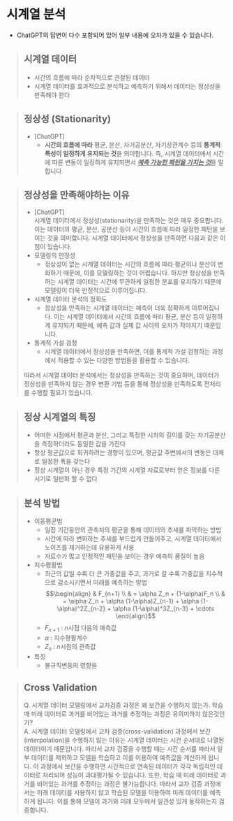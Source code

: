 # 시계열 분석
* ChatGPT의 답변이 다수 포함되어 있어 일부 내용에 오차가 있을 수 있습니다.

> 시계열 데이터
> -
> - 시간의 흐름에 따라 순차적으로 관찰된 데이터
> - 시계열 데이터를 효과적으로 분석하고 예측하기 위해서 데이터는 정상성을 만족해야 한다


> 정상성 (Stationarity)
> -
> - [ChatGPT]
>   - **시간의 흐름에 따라** 평균, 분산, 자기공분산, 자기상관계수 등의 **통계적 특성이 일정하게 유지되는 것**을 의미합니다. 즉, 시계열 데이터에서 시간에 따른 변동이 일정하게 유지되면서 <U>***예측 가능한 패턴을 가지는 것***</U>을 말합니다.


> 정상성을 만족해야하는 이유
> -
> - [ChatGPT]  
> 시계열 데이터에서 정상성(stationarity)을 만족하는 것은 매우 중요합니다. 이는 데이터의 평균, 분산, 공분산 등이 시간의 흐름에 따라 일정한 패턴을 보이는 것을 의미합니다. 시계열 데이터에서 정상성을 만족하면 다음과 같은 이점이 있습니다.  
> - 모델링의 안정성
>   - 정상성이 없는 시계열 데이터는 시간의 흐름에 따라 평균이나 분산이 변화하기 때문에, 이를 모델링하는 것이 어렵습니다. 하지만 정상성을 만족하는 시계열 데이터는 시간에 무관하게 일정한 분포를 유지하기 때문에 모델링이 더욱 안정적으로 이루어집니다.  
> - 시계열 데이터 분석의 정확도
>   - 정상성을 만족하는 시계열 데이터는 예측이 더욱 정확하게 이루어집니다. 이는 시계열 데이터에서 시간의 흐름에 따라 평균, 분산 등이 일정하게 유지되기 때문에, 예측 값과 실제 값 사이의 오차가 작아지기 때문입니다.  
> - 통계적 가설 검정
>   - 시계열 데이터에서 정상성을 만족하면, 이를 통계적 가설 검정하는 과정에서 적용할 수 있는 다양한 방법들을 활용할 수 있습니다.  
> 
> 따라서 시계열 데이터 분석에서는 정상성을 만족하는 것이 중요하며, 데이터가 정상성을 만족하지 않는 경우 변환 기법 등을 통해 정상성을 만족하도록 전처리를 수행할 필요가 있습니다.


> 정상 시계열의 특징
> -
> - 어떠한 시점에서 평균과 분산, 그리고 특정한 시차의 길이를 갖는 자기공분산을 측정하더라도 동일한 값을 가진다
> - 항상 평균값으로 회귀하려는 경향이 있으며, 평균값 주변에서의 변동은 대체로 일정한 폭을 갖는다
> - 정상 시계열이 아닌 경우 특정 기간의 시계열 자료로부터 얻은 정보를 다른 시기로 일반화 할 수 없다


> 분석 방법
> -
> - 이동평균법
>   - 일정 기간동안의 관측치의 평균을 통해 데이터의 추세를 파악하는 방법
>   - 시간에 따라 변화하는 추세를 부드럽게 만들어주고, 시계열 데이터에서 노이즈를 제거하는데 유용하게 사용
>   - 자료수가 많고 안정적인 패턴을 보이는 경우 예측의 품질이 높음
> - 지수평활법
>   - 최근의 값일 수록 더 큰 가중값을 주고, 과거로 갈 수록 가중값을 지수적으로 감소시키면서 미래를 예측하는 방법
>   $$\begin{align}
    & F_{n+1} \\
    & = \alpha Z_n + (1-\alpha)F_n \\
    & = \alpha Z_n + \alpha (1-\alpha)Z_{n-1} + \alpha (1-\alpha)^2Z_{n-2} + \alpha (1-\alpha)^3Z_{n-3} + \cdots
    \end{align}$$
>   - $F_{n+1}$ : $n$시점 다음의 예측값
>   - $\alpha$ : 지수평활계수
>   - $Z_n$ : $n$시점의 관측값
> - 특징
>   - 불규칙변동의 영향을 







> Cross Validation
> -
> Q. 시계열 데이터 모델링에서 교차검증 과정은 왜 보간을 수행하지 않는가. 학습때 미래 데이터로 과거를 비어있는 과거를 추정하는 과정은 유의미하지 않은것인가?  
> A. 시계열 데이터 모델링에서 교차 검증(cross-validation) 과정에서 보간(interpolation)을 수행하지 않는 이유는 시계열 데이터는 시간 순서대로 나열된 데이터이기 때문입니다. 따라서 교차 검증을 수행할 때는 시간 순서를 따라서 일부 데이터를 제외하고 모델을 학습하고 이를 이용하여 예측값을 계산하게 됩니다. 이 과정에서 보간을 수행하면 시간적으로 연속된 데이터가 각각 독립적인 데이터로 처리되어 성능이 과대평가될 수 있습니다.
또한, 학습 때 미래 데이터로 과거를 비어있는 과거를 추정하는 과정은 불가능합니다. 따라서 교차 검증 과정에서는 미래 데이터를 사용하지 않고 학습된 모델을 이용하여 미래 데이터를 예측하게 됩니다. 이를 통해 모델이 과거와 미래 모두에서 일관성 있게 동작하는지 검증합니다.